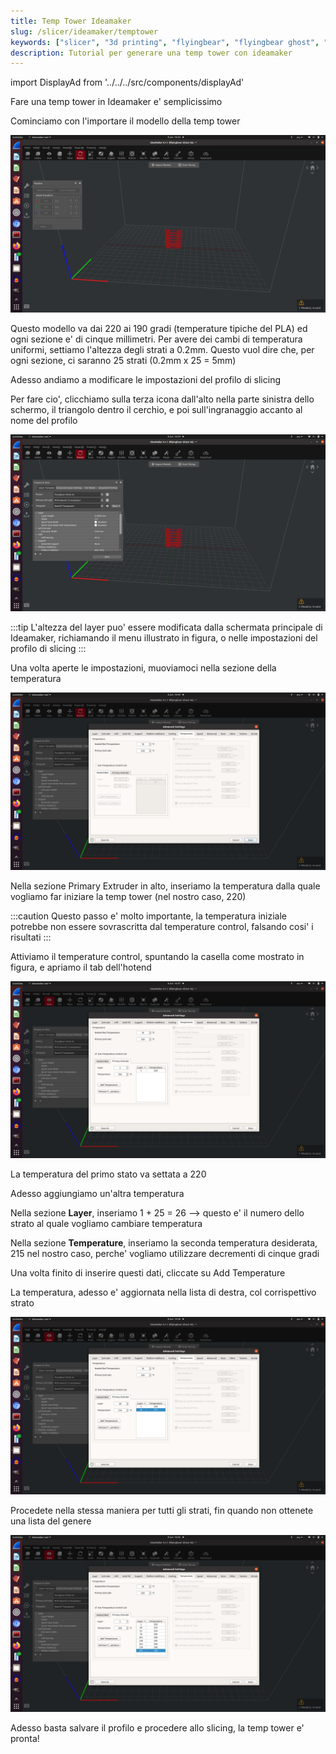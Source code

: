 ```yaml
---
title: Temp Tower Ideamaker
slug: /slicer/ideamaker/temptower
keywords: ["slicer", "3d printing", "flyingbear", "flyingbear ghost", "flying bear", "flying bear ghost", "ideamaker", "ideamaker temp tower", "ideamaker temptower", "ideamaker slicer"]
description: Tutorial per generare una temp tower con ideamaker
---
```


import DisplayAd from '../../../src/components/displayAd'


<script async src="//pagead2.googlesyndication.com/pagead/js/adsbygoogle.js"></script>

Fare una temp tower in Ideamaker e' semplicissimo

Cominciamo con l'importare il modello della temp tower

[ ![Importa la temp tower](/img/tempTowerImportata.png) ](/img/tempTowerImportata.png)

Questo modello va dai 220 ai 190 gradi (temperature tipiche del PLA) ed ogni sezione e' di cinque millimetri. Per avere dei cambi di temperatura uniformi, settiamo l'altezza degli strati a 0.2mm. Questo vuol dire che, per ogni sezione, ci saranno 25 strati (0.2mm x 25 = 5mm)

Adesso andiamo a modificare le impostazioni del profilo di slicing

Per fare cio', clicchiamo sulla terza icona dall'alto nella parte sinistra dello schermo, il triangolo dentro il cerchio, e poi sull'ingranaggio accanto al nome del profilo

[ ![Apri le impostazioni dello slicer](/img/apriImpostazioniProfilo.png) ](/img/apriImpostazioniProfilo.png)

:::tip
L'altezza del layer puo' essere modificata dalla schermata principale di Ideamaker, richiamando il menu illustrato in figura, o nelle impostazioni del profilo di slicing
:::

Una volta aperte le impostazioni, muoviamoci nella sezione della temperatura

[ ![Temperature Tab](/img/temperatureTab.png) ](/img/temperatureTab.png)

Nella sezione Primary Extruder in alto, inseriamo la temperatura dalla quale vogliamo far iniziare la temp tower (nel nostro caso, 220)

:::caution
Questo passo e' molto importante, la temperatura iniziale potrebbe non essere sovrascritta dal temperature control, falsando cosi' i risultati
:::

<DisplayAd/>

Attiviamo il temperature control, spuntando la casella come mostrato in figura, e apriamo il tab dell'hotend

[ ![Temperature Control](/img/temperatureControl.png) ](/img/temperatureControl.png)

La temperatura del primo stato va settata a 220

Adesso aggiungiamo un'altra temperatura

Nella sezione **Layer**, inseriamo 1 + 25 = 26 --> questo e' il numero dello strato al quale vogliamo cambiare temperatura

Nella sezione **Temperature**, inseriamo la seconda temperatura desiderata, 215 nel nostro caso, perche' vogliamo utilizzare decrementi di cinque gradi

Una volta finito di inserire questi dati, cliccate su Add Temperature

La temperatura, adesso e' aggiornata nella lista di destra, col corrispettivo strato

[ ![Add Temperature](/img/secondTemperature.png) ](/img/secondTemperature.png)

Procedete nella stessa maniera per tutti gli strati, fin quando non ottenete una lista del genere

[ ![Temperature List](/img/temperatureList.png) ](/img/temperatureList.png)

Adesso basta salvare il profilo e procedere allo slicing, la temp tower e' pronta!

<DisplayAd/>
